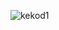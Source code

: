 
![kekod1](https://user-images.githubusercontent.com/56637491/171935195-552ed5f2-dcbf-409c-ba6d-5f152de0e800.jpg)
